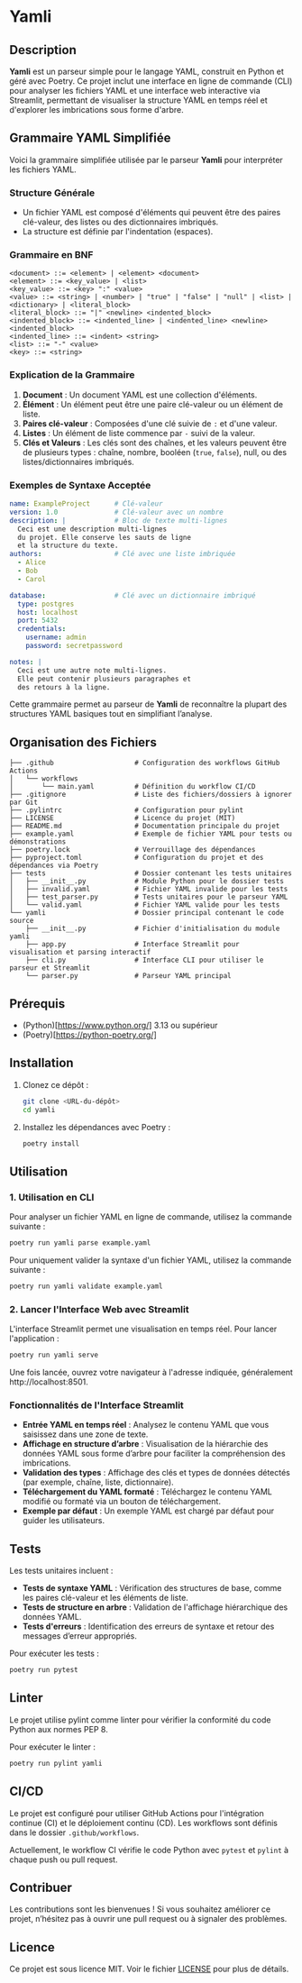 # Yamli

## Description
**Yamli** est un parseur simple pour le langage YAML, construit en Python et géré avec Poetry. Ce projet inclut une interface en ligne de commande (CLI) pour analyser les fichiers YAML et une interface web interactive via Streamlit, permettant de visualiser la structure YAML en temps réel et d'explorer les imbrications sous forme d'arbre.

## Grammaire YAML Simplifiée

Voici la grammaire simplifiée utilisée par le parseur **Yamli** pour interpréter les fichiers YAML.

### Structure Générale
- Un fichier YAML est composé d'éléments qui peuvent être des paires clé-valeur, des listes ou des dictionnaires imbriqués.
- La structure est définie par l'indentation (espaces).

### Grammaire en BNF

```bnf
<document> ::= <element> | <element> <document>
<element> ::= <key_value> | <list>
<key_value> ::= <key> ":" <value>
<value> ::= <string> | <number> | "true" | "false" | "null" | <list> | <dictionary> | <literal_block>
<literal_block> ::= "|" <newline> <indented_block>
<indented_block> ::= <indented_line> | <indented_line> <newline> <indented_block>
<indented_line> ::= <indent> <string>
<list> ::= "-" <value>
<key> ::= <string>
```

### Explication de la Grammaire

1. **Document** : Un document YAML est une collection d'éléments.
2. **Élément** : Un élément peut être une paire clé-valeur ou un élément de liste.
3. **Paires clé-valeur** : Composées d'une clé suivie de `:` et d'une valeur.
4. **Listes** : Un élément de liste commence par `-` suivi de la valeur.
5. **Clés et Valeurs** : Les clés sont des chaînes, et les valeurs peuvent être de plusieurs types : chaîne, nombre, booléen (`true`, `false`), null, ou des listes/dictionnaires imbriqués.

### Exemples de Syntaxe Acceptée

```yaml
name: ExampleProject      # Clé-valeur
version: 1.0              # Clé-valeur avec un nombre
description: |            # Bloc de texte multi-lignes
  Ceci est une description multi-lignes
  du projet. Elle conserve les sauts de ligne
  et la structure du texte.
authors:                  # Clé avec une liste imbriquée
  - Alice
  - Bob
  - Carol

database:                 # Clé avec un dictionnaire imbriqué
  type: postgres
  host: localhost
  port: 5432
  credentials:
    username: admin
    password: secretpassword

notes: |
  Ceci est une autre note multi-lignes.
  Elle peut contenir plusieurs paragraphes et
  des retours à la ligne.
```

Cette grammaire permet au parseur de **Yamli** de reconnaître la plupart des structures YAML basiques tout en simplifiant l’analyse.

## Organisation des Fichiers
```plaintext
├── .github                    # Configuration des workflows GitHub Actions
│   └── workflows
│       └── main.yaml          # Définition du workflow CI/CD
├── .gitignore                 # Liste des fichiers/dossiers à ignorer par Git
├── .pylintrc                  # Configuration pour pylint
├── LICENSE                    # Licence du projet (MIT)
├── README.md                  # Documentation principale du projet
├── example.yaml               # Exemple de fichier YAML pour tests ou démonstrations
├── poetry.lock                # Verrouillage des dépendances
├── pyproject.toml             # Configuration du projet et des dépendances via Poetry
├── tests                      # Dossier contenant les tests unitaires
│   ├── __init__.py            # Module Python pour le dossier tests
│   ├── invalid.yaml           # Fichier YAML invalide pour les tests
│   ├── test_parser.py         # Tests unitaires pour le parseur YAML
│   └── valid.yaml             # Fichier YAML valide pour les tests
└── yamli                      # Dossier principal contenant le code source
    ├── __init__.py            # Fichier d'initialisation du module yamli
    ├── app.py                 # Interface Streamlit pour visualisation et parsing interactif
    ├── cli.py                 # Interface CLI pour utiliser le parseur et Streamlit
    └── parser.py              # Parseur YAML principal

```

## Prérequis
- (Python)[https://www.python.org/] 3.13 ou supérieur
- (Poetry)[https://python-poetry.org/]

## Installation
1. Clonez ce dépôt :
    ```bash
    git clone <URL-du-dépôt>
    cd yamli
    ```

2. Installez les dépendances avec Poetry :
    ```bash
    poetry install
    ```

## Utilisation

### 1. Utilisation en CLI

Pour analyser un fichier YAML en ligne de commande, utilisez la commande suivante :

```bash
poetry run yamli parse example.yaml
```

Pour uniquement valider la syntaxe d'un fichier YAML, utilisez la commande suivante :

```bash
poetry run yamli validate example.yaml
```

### 2. Lancer l'Interface Web avec Streamlit

L'interface Streamlit permet une visualisation en temps réel. Pour lancer l'application :

```bash
poetry run yamli serve
```

Une fois lancée, ouvrez votre navigateur à l'adresse indiquée, généralement http://localhost:8501.

### Fonctionnalités de l'Interface Streamlit
- **Entrée YAML en temps réel** : Analysez le contenu YAML que vous saisissez dans une zone de texte.
- **Affichage en structure d’arbre** : Visualisation de la hiérarchie des données YAML sous forme d’arbre pour faciliter la compréhension des imbrications.
- **Validation des types** : Affichage des clés et types de données détectés (par exemple, chaîne, liste, dictionnaire).
- **Téléchargement du YAML formaté** : Téléchargez le contenu YAML modifié ou formaté via un bouton de téléchargement.
- **Exemple par défaut** : Un exemple YAML est chargé par défaut pour guider les utilisateurs.

## Tests

Les tests unitaires incluent :
- **Tests de syntaxe YAML** : Vérification des structures de base, comme les paires clé-valeur et les éléments de liste.
- **Tests de structure en arbre** : Validation de l'affichage hiérarchique des données YAML.
- **Tests d'erreurs** : Identification des erreurs de syntaxe et retour des messages d’erreur appropriés.

Pour exécuter les tests :

```bash
poetry run pytest
```

## Linter
Le projet utilise pylint comme linter pour vérifier la conformité du code Python aux normes PEP 8.

Pour exécuter le linter :

```bash
poetry run pylint yamli
```

## CI/CD
Le projet est configuré pour utiliser GitHub Actions pour l'intégration continue (CI) et le déploiement continu (CD). Les workflows sont définis dans le dossier `.github/workflows`.

Actuellement, le workflow CI vérifie le code Python avec `pytest` et `pylint` à chaque push ou pull request.

## Contribuer
Les contributions sont les bienvenues ! Si vous souhaitez améliorer ce projet, n’hésitez pas à ouvrir une pull request ou à signaler des problèmes.

## Licence
Ce projet est sous licence MIT. Voir le fichier [LICENSE](LICENSE) pour plus de détails.
